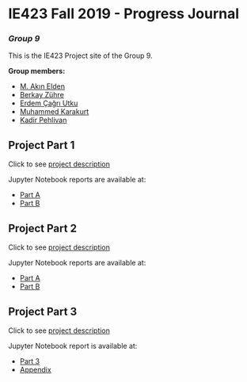 # IE423 Fall 2019 - Progress Journal
### _Group 9_

This is the IE423 Project site of the Group 9.

**Group members:**

*   [M. Akın Elden](https://github.com/akinelden)
*   [Berkay Zühre](https://github.com/berkayzuhre)
*   [Erdem Çağrı Utku](https://github.com/ErdemCagriUtku)
*   [Muhammed Karakurt](https://github.com/muhkarakurt1)
*   [Kadir Pehlivan](https://github.com/kdrsss)

## Project Part 1
Click to see [project description](Project_Part1/description.pdf)

Jupyter Notebook reports are available at:
*   [Part A](Project_Part1/Part1_A)
*   [Part B](Project_Part1/Part1_B)

## Project Part 2
Click to see [project description](Project_Part2/description.pdf)

Jupyter Notebook reports are available at:
*   [Part A](Project_Part2/Part2_A)
*   [Part B](Project_Part2/Part2_B)

## Project Part 3
Click to see [project description](Project_Part3/description.pdf)

Jupyter Notebook report is available at:
*   [Part 3](Project_Part3/Part3)
*	[Appendix](Project_Part3/Appendix)